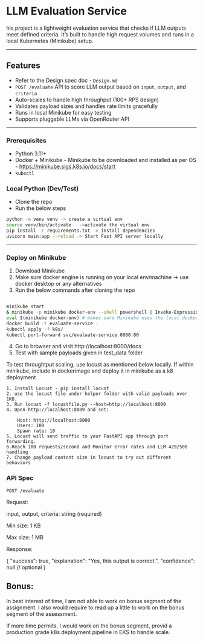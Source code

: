 
# LLM Evaluation Service 

his project is a lightweight evaluation service that checks if LLM outputs meet defined criteria. It’s built to handle high request volumes and runs in a local Kubernetes (Minikube) setup.

---

## Features

- Refer to the Design spec doc - `Design.md`
- `POST /evaluate` API to score LLM output based on `input`, `output`, and `criteria`
- Auto-scales to handle high throughput (100+ RPS design)
- Validates payload sizes and handles rate limits gracefully
- Runs in local Minikube for easy testing
- Supports pluggable LLMs via OpenRouter API

---


### Prerequisites

- Python 3.11+
- Docker + Minikube - Minikube to be downloaded and installed as per OS - https://minikube.sigs.k8s.io/docs/start
- `kubectl`

### Local Python (Dev/Test)

- Clone the repo
- Run the below steps
```bash
python -m venv venv -> create a virtual env
source venv/bin/activate   ->activate the virtual env
pip install -r requirements.txt -> install dependencies
uvicorn main:app --reload -> Start Fast API server locally
```
---------

### Deploy on Minikube

1. Download Minikube
2. Make sure docker engine is running on your local env/machine -> use docker desktop or any alternatives
3. Run the below commands after cloning the repo

```bash

minikube start
& minikube -p minikube docker-env --shell powershell | Invoke-Expression  # Windows PowerShell or
eval $(minikube docker-env) # makes sure Minikube uses the local docker engine
docker build -t evaluate-service .
kubectl apply -f k8s/
kubectl port-forward svc/evaluate-service 8000:80

```
4. Go to browser and visit http://localhost:8000/docs
5. Test with sample payloads given in test_data folder



To test throughtput scaling, use locust as mentioned below locally. If within minikube, include in dockerimage and deploy it in minikube as a k8 deployment

    1. Install Locust - pip install locust
    2. use the locust file under helper folder with valid payloads over 1KB.
    3. Run locust -f locustfile.py --host=http://localhost:8000
    4. Open http://localhost:8089 and set:

        Host: http://localhost:8000
        Users: 100
        Spawn rate: 10
    5. Locust will send traffic to your FastAPI app through port forwarding.
    6.Reach 100 requests/second and Monitor error rates and LLM 429/500 handling
    7. Change payload content size in locust to try out different behaviors



### API Spec

`POST /evaluate`

Request:

input, output, criteria: string (required)

Min size: 1 KB

Max size: 1 MB

Response:

{
  "success": true,
  "explanation": "Yes, this output is correct.",
  "confidence": null // optional
}


## Bonus:

In best interest of time, I am not able to work on bonus segment of the assignment. I also would require to read up a little to work on the bonus segment of the assessment.

If more time permits, I would work on the bonus segment, provid a production grade k8s deployment pipeline in EKS to handle scale.
